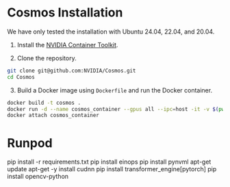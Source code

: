 # Cosmos Installation

We have only tested the installation with Ubuntu 24.04, 22.04, and 20.04.

1. Install the [NVIDIA Container Toolkit](https://docs.nvidia.com/datacenter/cloud-native/container-toolkit/latest/install-guide.html).

2. Clone the repository.

```bash
git clone git@github.com:NVIDIA/Cosmos.git
cd Cosmos
```

3. Build a Docker image using `Dockerfile` and run the Docker container.

```bash
docker build -t cosmos .
docker run -d --name cosmos_container --gpus all --ipc=host -it -v $(pwd):/workspace cosmos
docker attach cosmos_container
```


# Runpod
pip install -r requirements.txt
pip install einops
pip install pynvml
apt-get update
apt-get -y install cudnn
pip install transformer_engine[pytorch]
pip install opencv-python
